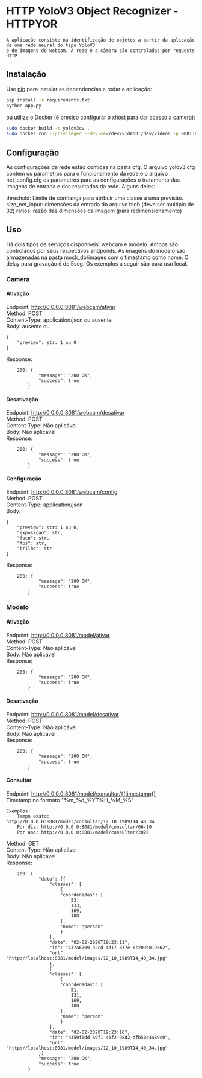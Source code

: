 # HTTP YoloV3 Object Recognizer - HTTPYOR

    A aplicação consiste na identificação de objetos a partir da aplicação de uma rede neural do tipo YoloV3 
    e de imagens de webcam. A rede e a câmera são controladas por requests HTTP.  

## Instalação

Use [pip](https://pip.pypa.io/en/stable/) para instalar as dependencias e rodar a aplicação:

```bash
pip install -r requirements.txt
python app.py
```

ou utilize o Docker (é preciso configurar o xhost para dar acesso a camera):

```bash
sudo docker build -t yolov3cv .
sudo docker run --privileged --device=/dev/video0:/dev/video0 -p 8081:8081 yolov3cv
```

## Configuração
As configurações da rede estão contidas na pasta cfg. O arquivo yolov3.cfg contém os parametros para o funcionamento da rede e o arquivo net_config.cfg os parametros para as configurações o tratamento das imagens de entrada e dos resultados da rede. Alguns deles:

threshold: Limite de confiança para atribuir uma classe a uma previsão.
size_net_input: dimensões da entrada do arquivo blob (deve ser multiplo de 32)
ratios: razão das dimensões da imagem (para redimensionamento)

## Uso

Há dois tipos de serviços disponíveis: webcam e modelo. Ambos são controlados por seus respectivos endpoints.
As imagens do modelo são armazenadas na pasta mock_db/images com o timestamp como nome. O delay para gravação é de 5seg.
Os exemplos a seguir são para uso local.

### Camera

#### Ativação
Endpoint: http://0.0.0.0:8081/webcam/ativar  
Method: POST  
Content-Type: application/json ou ausente  
Body: ausente ou 
```text
{  
    "preview": str: 1 ou 0  
}
```

Response:
```text
    200: {  
            "message": "200 OK",  
            "success": true  
        }  
```

#### Desativação
Endpoint: http://0.0.0.0:8081/webcam/desativar  
Method: POST  
Content-Type: Não aplicável  
Body: Não aplicável  
Response:  
```text
    200: {  
            "message": "200 OK",
            "success": true
        }
```  

#### Configuração
Endpoint: http://0.0.0.0:8081/webcam/config  
Method: POST  
Content-Type: application/json  
Body:   
```text
{
    "preview": str: 1 ou 0,
    "exposicao": str,
    "foco": str,
    "fps": str,
    "brilho": str
} 
```

Response:  
```text
    200: {  
            "message": "200 OK",
            "success": true
        }
```

### Modelo

#### Ativação
Endpoint: http://0.0.0.0:8081/model/ativar  
Method: POST  
Content-Type: Não aplicável  
Body: Não aplicável  
Response:  
```text
    200: {  
            "message": "200 OK",
            "success": true
        }
```

#### Desativação
Endpoint: http://0.0.0.0:8081/model/desativar  
Method: POST  
Content-Type: Não aplicável  
Body: Não aplicável  
Response:  
```text
    200: {  
            "message": "200 OK",
            "success": true
        }
```

#### Consultar
Endpoint: http://0.0.0.0:8081/model/consultar/{{timestamp}}  
Timetamp no formato "%m_%d_%YT%H_%M_%S"
    
    Exemplos:
        Tempo exato: http://0.0.0.0:8081/model/consultar/12_10_1989T14_40_34
        Por dia: http://0.0.0.0:8081/model/consultar/06-10
        Por ano: http://0.0.0.0:8081/model/consultar/2020 

Method: GET  
Content-Type: Não aplicável  
Body: Não aplicável  
Response:  
```text
    200: {
            "data": [{
                "classes": [
                    {
                    "coordenadas": [
                        53,
                        133,
                        169,
                        188
                    ],
                    "nome": "person"
                    }
                ],
                "date": "02-02-2020T19:23:11",
                "id": "437a6709-32cd-4d17-837e-6c209b019862",
                "url": "http://localhost:8081/model/images/12_10_1989T14_40_34.jpg"
                },
                {
                "classes": [
                    {
                    "coordenadas": [
                        51,
                        131,
                        169,
                        188
                    ],
                    "nome": "person"
                    }
                ],
                "date": "02-02-2020T19:23:16",
                "id": "a350f0dd-69f1-46f2-98d2-dfb50e4a89c0",
                "url": "http://localhost:8081/model/images/12_10_1989T14_40_34.jpg"
            }]
            "message": "200 OK",
            "success": true
        }
```
